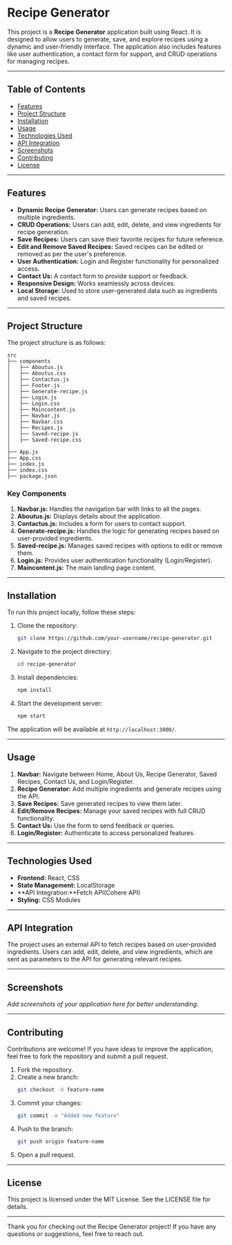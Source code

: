 # Recipe Generator

This project is a **Recipe Generator** application built using React. It is designed to allow users to generate, save, and explore recipes using a dynamic and user-friendly interface. The application also includes features like user authentication, a contact form for support, and CRUD operations for managing recipes.

---

## Table of Contents

- [Features](#features)
- [Project Structure](#project-structure)
- [Installation](#installation)
- [Usage](#usage)
- [Technologies Used](#technologies-used)
- [API Integration](#api-integration)
- [Screenshots](#screenshots)
- [Contributing](#contributing)
- [License](#license)

---

## Features

- **Dynamic Recipe Generator:** Users can generate recipes based on multiple ingredients.
- **CRUD Operations:** Users can add, edit, delete, and view ingredients for recipe generation.
- **Save Recipes:** Users can save their favorite recipes for future reference.
- **Edit and Remove Saved Recipes:** Saved recipes can be edited or removed as per the user's preference.
- **User Authentication:** Login and Register functionality for personalized access.
- **Contact Us:** A contact form to provide support or feedback.
- **Responsive Design:** Works seamlessly across devices.
- **Local Storage:** Used to store user-generated data such as ingredients and saved recipes.

---

## Project Structure

The project structure is as follows:

```
src
├── components
│   ├── Aboutus.js
│   ├── Aboutus.css
│   ├── Contactus.js
│   ├── Footer.js
│   ├── Generate-recipe.js
│   ├── Login.js
│   ├── Login.css
│   ├── Maincontent.js
│   ├── Navbar.js
│   ├── Navbar.css
│   ├── Recipes.js
│   ├── Saved-recipe.js
│   ├── Saved-recipe.css
│
├── App.js
├── App.css
├── index.js
├── index.css
├── package.json
```

### Key Components

1. **Navbar.js:** Handles the navigation bar with links to all the pages.
2. **Aboutus.js:** Displays details about the application.
3. **Contactus.js:** Includes a form for users to contact support.
4. **Generate-recipe.js:** Handles the logic for generating recipes based on user-provided ingredients.
5. **Saved-recipe.js:** Manages saved recipes with options to edit or remove them.
6. **Login.js:** Provides user authentication functionality (Login/Register).
7. **Maincontent.js:** The main landing page content.

---

## Installation

To run this project locally, follow these steps:

1. Clone the repository:
   ```bash
   git clone https://github.com/your-username/recipe-generator.git
   ```

2. Navigate to the project directory:
   ```bash
   cd recipe-generator
   ```

3. Install dependencies:
   ```bash
   npm install
   ```

4. Start the development server:
   ```bash
   npm start
   ```

The application will be available at `http://localhost:3000/`.

---

## Usage

1. **Navbar:** Navigate between Home, About Us, Recipe Generator, Saved Recipes, Contact Us, and Login/Register.
2. **Recipe Generator:** Add multiple ingredients and generate recipes using the API.
3. **Save Recipes:** Save generated recipes to view them later.
4. **Edit/Remove Recipes:** Manage your saved recipes with full CRUD functionality.
5. **Contact Us:** Use the form to send feedback or queries.
6. **Login/Register:** Authenticate to access personalized features.

---

## Technologies Used

- **Frontend:** React, CSS
- **State Management:** LocalStorage
- **API Integration:**Fetch API(Cohere API)
- **Styling:** CSS Modules

---

## API Integration

The project uses an external API to fetch recipes based on user-provided ingredients. Users can add, edit, delete, and view ingredients, which are sent as parameters to the API for generating relevant recipes.

---

## Screenshots

_Add screenshots of your application here for better understanding._

---

## Contributing

Contributions are welcome! If you have ideas to improve the application, feel free to fork the repository and submit a pull request.

1. Fork the repository.
2. Create a new branch:
   ```bash
   git checkout -b feature-name
   ```
3. Commit your changes:
   ```bash
   git commit -m "Added new feature"
   ```
4. Push to the branch:
   ```bash
   git push origin feature-name
   ```
5. Open a pull request.

---

## License

This project is licensed under the MIT License. See the LICENSE file for details.

---

Thank you for checking out the Recipe Generator project! If you have any questions or suggestions, feel free to reach out.
